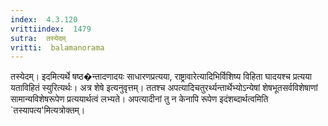 ```yaml
---
index:  4.3.120
vrittiindex:  1479
sutra:  तस्येदम्
vritti:  balamanorama 
---
```


तस्येदम्। इदमित्यर्थे षष्ठ�न्तादणादयः साधारणप्रत्यया, राष्ट्रावारेत्यादिभिर्विशिष्य विहिता घादयश्च प्रत्यया यताविहितं स्युरित्यर्थः। अत्र शेषे इत्यनुवृत्तम्। ततश्च अपत्यादिचतुरर्थ्यन्तार्थेभ्योऽन्येषां शेषभूतसर्वविशेषाणां सामान्यविशेषरूपेण प्रत्ययार्थत्वं लभ्यते। अपत्यादीनां तु न केनापि रूपेण इदंशब्दार्थत्वमिति `तस्यापत्य'मित्यत्रोक्तम्।

